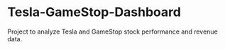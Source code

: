 # Tesla-GameStop-Dashboard
Project to analyze Tesla and GameStop stock performance and revenue data.
